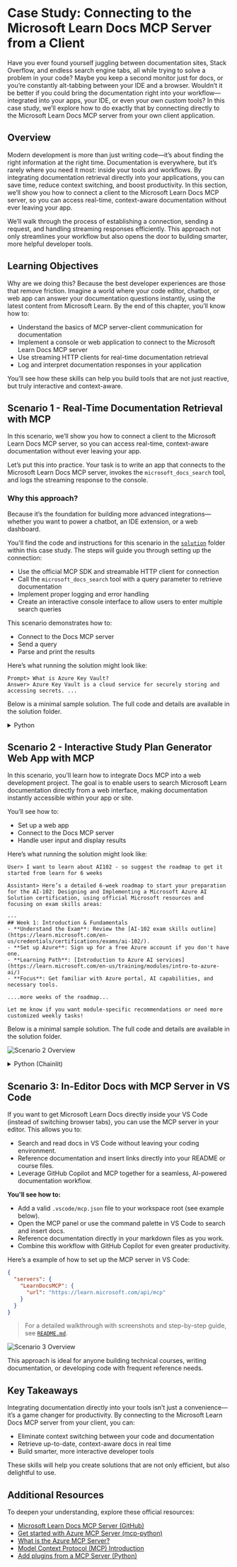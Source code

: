 # Case Study: Connecting to the Microsoft Learn Docs MCP Server from a Client

Have you ever found yourself juggling between documentation sites, Stack Overflow, and endless search engine tabs, all while trying to solve a problem in your code? Maybe you keep a second monitor just for docs, or you’re constantly alt-tabbing between your IDE and a browser. Wouldn’t it be better if you could bring the documentation right into your workflow—integrated into your apps, your IDE, or even your own custom tools? In this case study, we’ll explore how to do exactly that by connecting directly to the Microsoft Learn Docs MCP server from your own client application.

## Overview

Modern development is more than just writing code—it’s about finding the right information at the right time. Documentation is everywhere, but it’s rarely where you need it most: inside your tools and workflows. By integrating documentation retrieval directly into your applications, you can save time, reduce context switching, and boost productivity. In this section, we’ll show you how to connect a client to the Microsoft Learn Docs MCP server, so you can access real-time, context-aware documentation without ever leaving your app.

We’ll walk through the process of establishing a connection, sending a request, and handling streaming responses efficiently. This approach not only streamlines your workflow but also opens the door to building smarter, more helpful developer tools.

## Learning Objectives

Why are we doing this? Because the best developer experiences are those that remove friction. Imagine a world where your code editor, chatbot, or web app can answer your documentation questions instantly, using the latest content from Microsoft Learn. By the end of this chapter, you’ll know how to:

- Understand the basics of MCP server-client communication for documentation
- Implement a console or web application to connect to the Microsoft Learn Docs MCP server
- Use streaming HTTP clients for real-time documentation retrieval
- Log and interpret documentation responses in your application

You’ll see how these skills can help you build tools that are not just reactive, but truly interactive and context-aware.

## Scenario 1 - Real-Time Documentation Retrieval with MCP

In this scenario, we’ll show you how to connect a client to the Microsoft Learn Docs MCP server, so you can access real-time, context-aware documentation without ever leaving your app. 

Let’s put this into practice. Your task is to write an app that connects to the Microsoft Learn Docs MCP server, invokes the `microsoft_docs_search` tool, and logs the streaming response to the console.

### Why this approach?
Because it’s the foundation for building more advanced integrations—whether you want to power a chatbot, an IDE extension, or a web dashboard.

You'll find the code and instructions for this scenario in the [`solution`](./solution/README.md) folder within this case study. The steps will guide you through setting up the connection:
- Use the official MCP SDK and streamable HTTP client for connection
- Call the `microsoft_docs_search` tool with a query parameter to retrieve documentation
- Implement proper logging and error handling
- Create an interactive console interface to allow users to enter multiple search queries

This scenario demonstrates how to:
- Connect to the Docs MCP server
- Send a query
- Parse and print the results

Here’s what running the solution might look like:

```
Prompt> What is Azure Key Vault?
Answer> Azure Key Vault is a cloud service for securely storing and accessing secrets. ...
```

Below is a minimal sample solution. The full code and details are available in the solution folder.

<details>
<summary>Python</summary>

```python
import asyncio
from mcp.client.streamable_http import streamablehttp_client
from mcp import ClientSession

async def main():
    async with streamablehttp_client("https://learn.microsoft.com/api/mcp") as (read_stream, write_stream, _):
        async with ClientSession(read_stream, write_stream) as session:
            await session.initialize()
            result = await session.call_tool("microsoft_docs_search", {"query": "Azure Functions best practices"})
            print(result.content)

if __name__ == "__main__":
    asyncio.run(main())
```

- For the complete implementation and logging, see [`scenario1.py`](./solution/python/scenario1.py).
- For installation and usage instructions, see the [`README.md`](./solution/python/README.md) file in the same folder.
</details>


## Scenario 2 - Interactive Study Plan Generator Web App with MCP

In this scenario, you’ll learn how to integrate Docs MCP into a web development project. The goal is to enable users to search Microsoft Learn documentation directly from a web interface, making documentation instantly accessible within your app or site.

You’ll see how to:
- Set up a web app
- Connect to the Docs MCP server
- Handle user input and display results

Here’s what running the solution might look like:

```
User> I want to learn about AI102 - so suggest the roadmap to get it started from learn for 6 weeks

Assistant> Here’s a detailed 6-week roadmap to start your preparation for the AI-102: Designing and Implementing a Microsoft Azure AI Solution certification, using official Microsoft resources and focusing on exam skills areas:

---
## Week 1: Introduction & Fundamentals
- **Understand the Exam**: Review the [AI-102 exam skills outline](https://learn.microsoft.com/en-us/credentials/certifications/exams/ai-102/).
- **Set up Azure**: Sign up for a free Azure account if you don't have one.
- **Learning Path**: [Introduction to Azure AI services](https://learn.microsoft.com/en-us/training/modules/intro-to-azure-ai/)
- **Focus**: Get familiar with Azure portal, AI capabilities, and necessary tools.

....more weeks of the roadmap...

Let me know if you want module-specific recommendations or need more customized weekly tasks!
```

Below is a minimal sample solution. The full code and details are available in the solution folder.

![Scenario 2 Overview](./assets/scenario2.png)

<details>
<summary>Python (Chainlit)</summary>

Chainlit is a framework for building conversational AI web apps. It makes it easy to create interactive chatbots and assistants that can call MCP tools and display results in real time. It’s ideal for rapid prototyping and user-friendly interfaces.

```python
import chainlit as cl
import requests

MCP_URL = "https://learn.microsoft.com/api/mcp"

@cl.on_message
def handle_message(message):
    query = {"question": message}
    response = requests.post(MCP_URL, json=query)
    if response.ok:
        result = response.json()
        cl.Message(content=result.get("answer", "No answer found.")).send()
    else:
        cl.Message(content="Error: " + response.text).send()
```

- For the complete implementation, see [`scenario2.py`](./solution/python/scenario2.py).
- For setup and running instructions, see the [`README.md`](./solution/python/README.md).
</details>


## Scenario 3: In-Editor Docs with MCP Server in VS Code

If you want to get Microsoft Learn Docs directly inside your VS Code (instead of switching browser tabs), you can use the MCP server in your editor. This allows you to:
- Search and read docs in VS Code without leaving your coding environment.
- Reference documentation and insert links directly into your README or course files.
- Leverage GitHub Copilot and MCP together for a seamless, AI-powered documentation workflow.

**You'll see how to:**
- Add a valid `.vscode/mcp.json` file to your workspace root (see example below).
- Open the MCP panel or use the command palette in VS Code to search and insert docs.
- Reference documentation directly in your markdown files as you work.
- Combine this workflow with GitHub Copilot for even greater productivity.

Here’s a example of how to set up the MCP server in VS Code:

```json
{
  "servers": {
    "LearnDocsMCP": {
      "url": "https://learn.microsoft.com/api/mcp"
    }
  }
}
```

</details>

> For a detailed walkthrough with screenshots and step-by-step guide, see [`README.md`](./solution/scenario3/README.md).

![Scenario 3 Overview](./assets//step4-prompt-chat.png)

This approach is ideal for anyone building technical courses, writing documentation, or developing code with frequent reference needs.

## Key Takeaways

Integrating documentation directly into your tools isn’t just a convenience—it’s a game changer for productivity. By connecting to the Microsoft Learn Docs MCP server from your client, you can:

- Eliminate context switching between your code and documentation
- Retrieve up-to-date, context-aware docs in real time
- Build smarter, more interactive developer tools

These skills will help you create solutions that are not only efficient, but also delightful to use.

## Additional Resources

To deepen your understanding, explore these official resources:

- [Microsoft Learn Docs MCP Server (GitHub)](https://github.com/MicrosoftDocs/mcp)
- [Get started with Azure MCP Server (mcp-python)](https://learn.microsoft.com/en-us/azure/developer/azure-mcp-server/get-started#create-the-python-app)
- [What is the Azure MCP Server?](https://learn.microsoft.com/en-us/azure/developer/azure-mcp-server/)
- [Model Context Protocol (MCP) Introduction](https://modelcontextprotocol.io/introduction)
- [Add plugins from a MCP Server (Python)](https://learn.microsoft.com/en-us/semantic-kernel/concepts/plugins/adding-mcp-plugins)